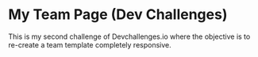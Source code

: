 # My Team Page (Dev Challenges)
This is my second challenge of Devchallenges.io where the objective is to re-create a team template completely responsive.
